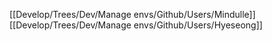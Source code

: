 [[Develop/Trees/Dev/Manage envs/Github/Users/Mindulle]]
[[Develop/Trees/Dev/Manage envs/Github/Users/Hyeseong]]